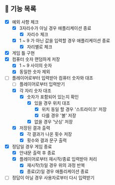 ## 📃 기능 목록
- [x] 예외 사항 체크
  - [x] 3자리수가 아닐 경우 애플리케이션 종료
    - [x] 자리수 체크
  - [x] 1 ~ 9 가 아닌 값을 입력할 경우 애플리케이션 종료
      - [x] 자리별로 체크
    
- [x] 게임 틀 구현
- [x] 컴퓨터 숫자 랜덤하게 저장
  - [x] 1 ~ 9 사이의 숫자
  - [x] 동일한 숫자 제외

- [ ] 플레이어로부터 입력받아 컴퓨터 숫자와 대조
  - [ ] 플레이어로부터 입력받기
  - [x] 각 자리 숫자 대조
    - [x] 숫자가 포함되어 있는지 확인
      - [x] 있을 경우 위치 대조
        - [x] 위치 동일 할 경우 '스트라이크' 저장
        - [x] 다를 경우 '볼' 저장
      - [x] 없을 경우 '낫싱' 저장
  - [x] 저장된 결과 출력
    - [x] 각 결과가 나온 횟수 저장
    - [x] 횟수와 결과 문구 출력
  
- [x] 정답일 경우 게임 종료
  - [x] 안내문 출력 후 종료
  - [x] 플레이어로부터 재시작/종료 입력받아 처리
    - [x] 재시작(1)일 경우 위의 과정 반복 
    - [x] 종료(2)일 경우 애플리케이션 종료

- [ ] 정답이 아닐 경우 사용자로부터 다시 입력받기
